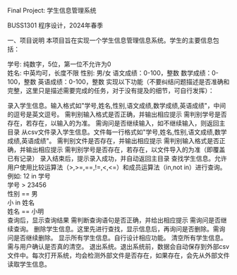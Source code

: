 Final Project: 学生信息管理系统

BUSS1301 程序设计，2024年春季

一、项目说明
本项目旨在实现一个学生信息管理信息系统。学生的主要信息包括： 

学号: 纯数字，5位，第一位不允许为0  
姓名: 中英均可，长度不限
性别: 男/女
语文成绩：0-100，整数
数学成绩：0-100，整数
英语成绩：0-100，整数
实现以下功能（不要纠结问题描述是否准确和完整，这里只是描述需要完成的任务，对于没有提及的细节，可自行发挥）：

录入学生信息。输入格式如"学号,姓名,性别,语文成绩,数学成绩,英语成绩"，中间的逗号是英文逗号。
需判别输入格式是否正确，并输出相应提示
需判别学号是否存在，若存在，以输入的为准。
需询问是否继续输入，如不继续输入，则返回主目录
从csv文件录入学生信息。文件每一行格式如"学号,姓名,性别,语文成绩,数学成绩,英语成绩"。
需判别文件是否存在，并输出相应提示
需判别输入格式是否正确，并输出相应提示
需判别学号是否存在，若存在，以文件导入的为准（即覆盖已有记录）
录入结束后，提示录入成功，并自动返回主目录
查找学生信息。允许用户使用比较运算法（>,>=,==,!=,<,<=）和成员运算法（in,not in）进行查询。例如:
12 in 学号  
学号 > 23456  
性别 == 男  
小 in 姓名  
姓名 == 小明  
查询后，显示查询结果
需判断查询语句是否正确，并给出相应提示
需询问是否继续查询。
删除学生信息。这里先进行查找，显示信息后，再询问是否删除。需询问是否继续删除。
显示所有学生信息。自行设计相应功能。
清空所有学生信息。需与用户确认是否真的清空。
退出系统。退出系统前，数据会自动保存到外部csv文件中。每次打开系统，均会检测外部文件是否存在，如果存在，会先从外部文件读取学生信息。
